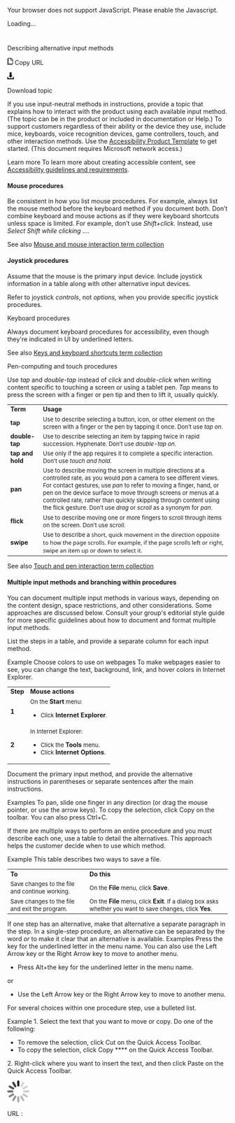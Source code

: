 ﻿Your browser does not support JavaScript. Please enable the Javascript.

Loading...

# 

Describing alternative input methods

![Copy URL](describing-alternative-input-methods_files/Copy.png)
Copy URL

![Download](describing-alternative-input-methods_files/Download.png)

Download topic

If
you use input-neutral methods in instructions, provide a topic
that explains how to interact with the product using each available
input method. (The topic can be in the product or included in
documentation or Help.) To support customers regardless of their
ability or the device they use, include mice, keyboards, voice
recognition devices, game controllers, touch, and other interaction
methods. Use the [Accessibility Product Template](http://enable/RelatedResources/Guidelines/Section_1_Accessibility_product_template.doc) to get started. (This document requires Microsoft network access.)

Learn more To learn more about creating accessible content, see [Accessibility guidelines and requirements](https://worldready.cloudapp.net/Styleguide/Read?id=2700&topicid=26589).

#### Mouse procedures

Be
consistent in how you list mouse procedures. For example,
always list the mouse method before the keyboard method if
you document both. Don’t combine keyboard and
mouse actions as if they were keyboard shortcuts unless space is
limited. For example, don’t use *Shift+click.* Instead, use *Select Shift while clicking ….*

See also [Mouse and mouse interaction term collection](https://worldready.cloudapp.net/Styleguide/Read?id=2700&topicid=29013)

#### Joystick procedures

Assume
that the mouse is the primary input device. Include joystick
information in a table along with other alternative input devices. 

Refer to joystick *controls*, not *options,* when you provide specific joystick procedures.

Keyboard procedures

Always document keyboard procedures for accessibility, even though they're indicated in UI by underlined letters.

See also [Keys and keyboard shortcuts term collection](https://worldready.cloudapp.net/Styleguide/Read?id=2700&topicid=27401) 

Pen-computing and touch procedures

Use *tap* and *double-tap* instead of *click* and *double-click* when writing content specific to touching a screen or using a tablet pen. *Tap* means to press the screen with a finger or pen tip and then to lift it, usually quickly.

<table>
<tbody>
<tr class="odd">
<td><b>Term</b></td>
<td><b>Usage</b></td>
</tr>
<tr class="even">
<td><div>
<b>tap</b>
</div></td>
<td><div>
<span style="font-size:small;">Use to describe selecting a button, icon, or other element on the screen with a finger or the pen by tapping it once. Don’t use </span><em><span style="font-size:small;">tap on.</span></em>
</div></td>
</tr>
<tr class="odd">
<td><div>
<b>double-tap</b>
</div></td>
<td><div>
<span style="font-size:small;">Use to describe selecting an item by tapping twice in rapid succession. Hyphenate. Don’t use </span><em><span style="font-size:small;">double-tap on.</span></em>
</div></td>
</tr>
<tr class="even">
<td><div>
<b>tap and hold</b>
</div></td>
<td><div>
<span style="font-size:small;">Use only </span><span style="font-size:small;"><span style="font-size:small;">if the app requires it to complete a specific interaction. Don’t use </span><em>touch and hold</em><span style="font-size:small;">.</span></span>
</div></td>
</tr>
<tr class="odd">
<td><div>
<b>pan</b>
</div></td>
<td><div>
<span style="font-size:small;">Use to describe moving the screen in multiple directions at a controlled rate, as you would </span><em><span style="font-size:small;">pan</span></em><span style="font-size:small;"> a camera to see different views. For contact gestures, use <em>pan</em> to refer to moving a finger, hand, or pen on the device surface to move through screens or menus at a controlled rate, rather than quickly skipping through content using the flick gesture. Don’t use </span><em><span style="font-size:small;">drag</span></em><span style="font-size:small;"> or </span><em><span style="font-size:small;">scroll</span></em><span style="font-size:small;"> as a synonym for </span><em><span style="font-size:small;">pan</span></em><span style="font-size:small;">.</span>
</div></td>
</tr>
<tr class="even">
<td><div>
<div>
<b>flick</b>
</div>
</div></td>
<td><div>
<div>
<span style="font-size:small;">Use to describe moving one or more fingers to scroll through items on the screen. Don’t use </span><em><span style="font-size:small;">scroll</span></em><span style="font-size:small;">.</span>
</div>
</div></td>
</tr>
<tr class="odd">
<td><div>
<b>swipe</b>
</div></td>
<td><div>
<span style="font-size:small;">Use to describe a</span><span style="font-family:Segoe UI;font-size:small;"> short, quick movement in the direction opposite to how the page scrolls. For example, if the page scrolls left or right, swipe an item up or down to select it. </span>
</div></td>
</tr>
</tbody>
</table>

See also [Touch and pen interaction term collection](https://worldready.cloudapp.net/Styleguide/Read?id=2700&topicid=29032)

#### Multiple input methods and branching within procedures

You can document multiple input methods in various
ways, depending on the content design, space restrictions, and
other considerations. Some approaches are discussed below. Consult your group's editorial style guide for more specific guidelines about how to document and format multiple input methods.

List the steps in a table, and provide a separate column for each input method. 

Example
Choose colors to use on webpages
To make webpages easier to see, you can change the text, background, link, and hover colors in Internet Explorer.

<table>
<tbody>
<tr class="odd">
<td><b>Step</b></td>
<td><div style="text-align:left;" data-align="center">
<b>Mouse actions </b>
</div></td>
</tr>
<tr class="even">
<td><div>
<b>1</b>
</div></td>
<td><div>
<div>
<span style="font-size:small;">On the </span><b>Start</b><span style="font-size:small;"> menu: </span>
</div>
<ul>
<li><span style="font-size:small;">Click </span><b>Internet Explorer</b><span style="font-family:Segoe UI;font-size:small;">.</span></li>
</ul>
</div></td>
</tr>
<tr class="odd">
<td><div>
<b>2</b>
</div></td>
<td><div>
<span style="font-size:small;">In Internet Explorer:</span>
</div>
<ul>
<li><span style="font-size:small;">Click the </span><b>Tools</b> <span style="font-size:small;">menu.</span></li>
<li><span style="font-size:small;">Click </span><b>Internet Options</b><span style="font-family:Segoe UI;font-size:small;">.</span></li>
</ul></td>
</tr>
</tbody>
</table>

Document the primary input method, and provide the alternative instructions in parentheses or separate sentences after the main instructions. 

Examples
To pan, slide one finger in any direction (or drag the mouse pointer, or use the arrow keys).
To copy the selection, click Copy on the toolbar. You can also press Ctrl+C.

If there are multiple ways to perform an entire procedure and you must describe each one, use a table to detail the alternatives. This approach helps the customer decide when to use which method.

Example This table describes two ways to save a file.

<table>
<tbody>
<tr class="odd">
<td><b>To</b></td>
<td><b>Do this</b></td>
</tr>
<tr class="even">
<td><div>
<div>
<span style="font-size:small;">Save changes to the file and continue working.</span>
</div>
</div></td>
<td><div>
<div>
<span style="font-size:small;">On the </span><b>File</b><span style="font-size:small;"> menu, click </span><b>Save</b><span style="font-size:small;">.</span>
</div>
</div></td>
</tr>
<tr class="odd">
<td><div>
<div>
<span style="font-size:small;">Save changes to the file and exit the program.</span>
</div>
</div></td>
<td><div>
<span style="font-size:small;">On the </span><b>File</b><span style="font-size:small;"> menu, click </span><b>Exit</b><span style="font-size:small;">. If a dialog box asks whether you want to save changes, click </span><b>Yes</b><span style="font-size:small;">.</span>
</div></td>
</tr>
</tbody>
</table>

If one step has an alternative, make
that alternative a separate paragraph in the step. In a
single-step procedure, an alternative can be separated by the word *or* to make it clear that an alternative is available.
Examples
Press
the key for the underlined letter in the menu name. You can also use
the Left Arrow key or the Right Arrow key to move to another menu.

  - Press Alt+the key for the underlined letter in the menu name. 

or 

  - Use the Left Arrow key or the Right Arrow key to move to another menu. 

For several choices within one procedure step, use a bulleted list.  

Example
1\. Select the text that you want to move or copy.
 Do one of the following:

  - To remove the selection, click Cut on the Quick Access Toolbar.
  - To copy the selection, click Copy **** on the Quick Access Toolbar. 

2\. Right-click where you want to insert the text, and then click Paste on the Quick Access Toolbar. 

![In progress](describing-alternative-input-methods_files/activity-large.gif)

URL :
